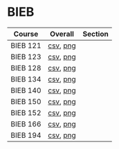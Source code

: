 # BIEB

| Course | Overall | Section |
| ------ | ------- | ------- |
| BIEB 121 | [csv](https://github.com/UCSD-Historical-Enrollment-Data/2024Winter/blob/main/overall/BIEB%20121.csv), [png](https://raw.githubusercontent.com/UCSD-Historical-Enrollment-Data/2024Winter/main/plot_overall/BIEB%20121.png) |  |
| BIEB 123 | [csv](https://github.com/UCSD-Historical-Enrollment-Data/2024Winter/blob/main/overall/BIEB%20123.csv), [png](https://raw.githubusercontent.com/UCSD-Historical-Enrollment-Data/2024Winter/main/plot_overall/BIEB%20123.png) |  |
| BIEB 128 | [csv](https://github.com/UCSD-Historical-Enrollment-Data/2024Winter/blob/main/overall/BIEB%20128.csv), [png](https://raw.githubusercontent.com/UCSD-Historical-Enrollment-Data/2024Winter/main/plot_overall/BIEB%20128.png) |  |
| BIEB 134 | [csv](https://github.com/UCSD-Historical-Enrollment-Data/2024Winter/blob/main/overall/BIEB%20134.csv), [png](https://raw.githubusercontent.com/UCSD-Historical-Enrollment-Data/2024Winter/main/plot_overall/BIEB%20134.png) |  |
| BIEB 140 | [csv](https://github.com/UCSD-Historical-Enrollment-Data/2024Winter/blob/main/overall/BIEB%20140.csv), [png](https://raw.githubusercontent.com/UCSD-Historical-Enrollment-Data/2024Winter/main/plot_overall/BIEB%20140.png) |  |
| BIEB 150 | [csv](https://github.com/UCSD-Historical-Enrollment-Data/2024Winter/blob/main/overall/BIEB%20150.csv), [png](https://raw.githubusercontent.com/UCSD-Historical-Enrollment-Data/2024Winter/main/plot_overall/BIEB%20150.png) |  |
| BIEB 152 | [csv](https://github.com/UCSD-Historical-Enrollment-Data/2024Winter/blob/main/overall/BIEB%20152.csv), [png](https://raw.githubusercontent.com/UCSD-Historical-Enrollment-Data/2024Winter/main/plot_overall/BIEB%20152.png) |  |
| BIEB 166 | [csv](https://github.com/UCSD-Historical-Enrollment-Data/2024Winter/blob/main/overall/BIEB%20166.csv), [png](https://raw.githubusercontent.com/UCSD-Historical-Enrollment-Data/2024Winter/main/plot_overall/BIEB%20166.png) |  |
| BIEB 194 | [csv](https://github.com/UCSD-Historical-Enrollment-Data/2024Winter/blob/main/overall/BIEB%20194.csv), [png](https://raw.githubusercontent.com/UCSD-Historical-Enrollment-Data/2024Winter/main/plot_overall/BIEB%20194.png) |  |
